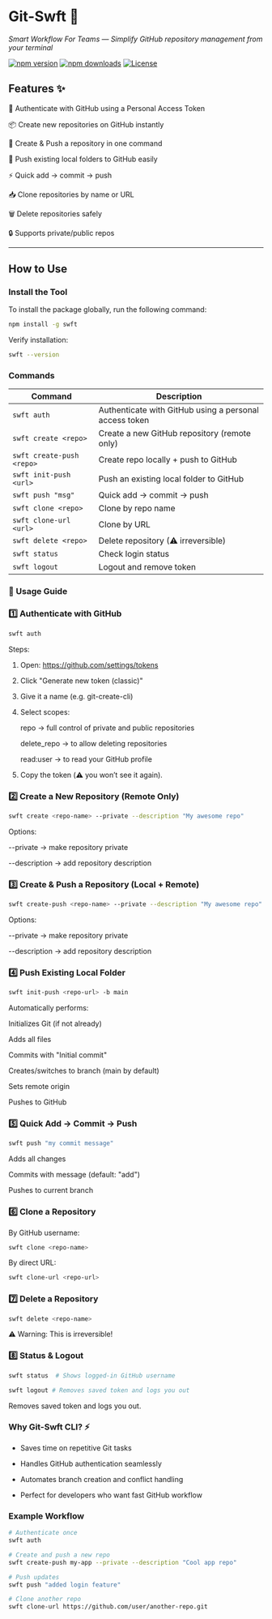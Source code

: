 # Git-Swft 🚀  
*Smart Workflow For Teams — Simplify GitHub repository management from your terminal*

[![npm version](https://img.shields.io/npm/v/swft?color=blue)](https://www.npmjs.com/package/swft)
[![npm downloads](https://img.shields.io/npm/dt/swft?color=green)](https://www.npmjs.com/package/swft)
[![License](https://img.shields.io/badge/license-MIT-yellow)](LICENSE)

## Features ✨

🔑 Authenticate with GitHub using a Personal Access Token

📦 Create new repositories on GitHub instantly

🚀 Create & Push a repository in one command

🚀 Push existing local folders to GitHub easily

⚡ Quick add → commit → push

📥 Clone repositories by name or URL

🗑️ Delete repositories safely

🔒 Supports private/public repos

---

## How to Use

### Install the Tool

To install the package globally, run the following command:

```bash
npm install -g swft
```

Verify installation:

```bash
swft --version
```
### Commands

| Command                   | Description                                            |
| ------------------------- | ------------------------------------------------------ |
| `swft auth`               | Authenticate with GitHub using a personal access token |
| `swft create <repo>`      | Create a new GitHub repository (remote only)           |
| `swft create-push <repo>` | Create repo locally + push to GitHub                   |
| `swft init-push <url>`    | Push an existing local folder to GitHub                |
| `swft push "msg"`         | Quick add → commit → push                              |
| `swft clone <repo>`       | Clone by repo name                                     |
| `swft clone-url <url>`    | Clone by URL                                           |
| `swft delete <repo>`      | Delete repository (⚠ irreversible)                     |
| `swft status`             | Check login status                                     |
| `swft logout`             | Logout and remove token                                |


### 🚀 Usage Guide

### 1️⃣ Authenticate with GitHub

```bash
swft auth
```

Steps:

1. Open: https://github.com/settings/tokens

2. Click "Generate new token (classic)"

3. Give it a name (e.g. git-create-cli)

4. Select scopes:

   repo → full control of private and public repositories

   delete_repo → to allow deleting repositories

   read:user → to read your GitHub profile

5. Copy the token (⚠️ you won’t see it again).

### 2️⃣ Create a New Repository (Remote Only)

```bash
swft create <repo-name> --private --description "My awesome repo"
```

Options:

--private → make repository private

--description <text> → add repository description

### 3️⃣ Create & Push a Repository (Local + Remote)

```bash
swft create-push <repo-name> --private --description "My awesome repo"
```

Options:

--private → make repository private

--description <text> → add repository description

### 4️⃣ Push Existing Local Folder

```bash
swft init-push <repo-url> -b main
```

Automatically performs:

Initializes Git (if not already)

Adds all files

Commits with "Initial commit"

Creates/switches to branch (main by default)

Sets remote origin

Pushes to GitHub

### 5️⃣ Quick Add → Commit → Push

```bash
swft push "my commit message"
```

Adds all changes

Commits with message (default: "add")

Pushes to current branch

### 6️⃣ Clone a Repository

By GitHub username:

```bash
swft clone <repo-name>
```

By direct URL:

```bash
swft clone-url <repo-url>
```

### 7️⃣ Delete a Repository

```bash
swft delete <repo-name>
```

⚠️ Warning: This is irreversible!

### 8️⃣ Status & Logout

```bash
swft status  # Shows logged-in GitHub username

swft logout # Removes saved token and logs you out
```

Removes saved token and logs you out.

### Why Git-Swft CLI? ⚡

- Saves time on repetitive Git tasks

- Handles GitHub authentication seamlessly

- Automates branch creation and conflict handling

- Perfect for developers who want fast GitHub workflow

### Example Workflow

```bash
# Authenticate once
swft auth

# Create and push a new repo
swft create-push my-app --private --description "Cool app repo"

# Push updates
swft push "added login feature"

# Clone another repo
swft clone-url https://github.com/user/another-repo.git
```

